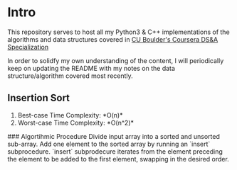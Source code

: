 # Intro
This repository serves to host all my Python3 & C++ implementations of the algorithms and data structures covered in <a href="https://www.coursera.org/specializations/boulder-data-structures-algorithms"> CU Boulder's Coursera DS&A Specialization </a>

In order to solidfy my own understanding of the content, I will periodically keep on updating the README with my notes on the data structure/algorithm covered most recently.

## Insertion Sort
<ol>
    <li> Best-case Time Complexity: *O(n)* </li>
    <li> Worst-case Time Complexity: *O(n^2)* </li>
</ol>
### Algortihmic Procedure
Divide input array into a sorted and unsorted sub-array.
Add one element to the sorted array by running an `insert` subprocedure.
`insert` subprodecure iterates from the element preceding the element to be added to the first element, swapping in the desired order.
